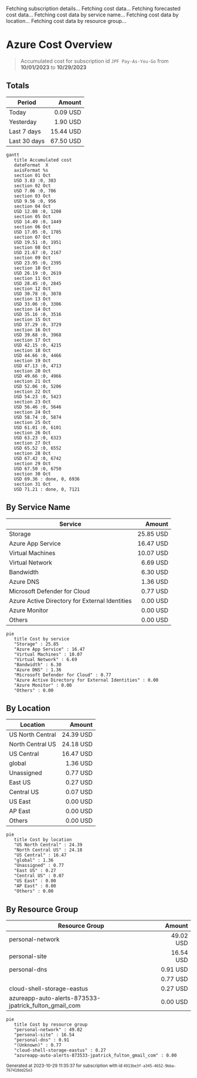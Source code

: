 Fetching subscription details...
Fetching cost data...
Fetching forecasted cost data...
Fetching cost data by service name...
Fetching cost data by location...
Fetching cost data by resource group...
# Azure Cost Overview

> Accumulated cost for subscription id `JPF Pay-As-You-Go` from **10/01/2023** to **10/29/2023**

## Totals

|Period|Amount|
|---|---:|
|Today|0.09 USD|
|Yesterday|1.90 USD|
|Last 7 days|15.44 USD|
|Last 30 days|67.50 USD|

```mermaid
gantt
   title Accumulated cost
   dateFormat  X
   axisFormat %s
   section 01 Oct
   USD 3.83 :0, 383
   section 02 Oct
   USD 7.06 :0, 706
   section 03 Oct
   USD 9.56 :0, 956
   section 04 Oct
   USD 12.08 :0, 1208
   section 05 Oct
   USD 14.49 :0, 1449
   section 06 Oct
   USD 17.05 :0, 1705
   section 07 Oct
   USD 19.51 :0, 1951
   section 08 Oct
   USD 21.67 :0, 2167
   section 09 Oct
   USD 23.95 :0, 2395
   section 10 Oct
   USD 26.19 :0, 2619
   section 11 Oct
   USD 28.45 :0, 2845
   section 12 Oct
   USD 30.78 :0, 3078
   section 13 Oct
   USD 33.06 :0, 3306
   section 14 Oct
   USD 35.16 :0, 3516
   section 15 Oct
   USD 37.29 :0, 3729
   section 16 Oct
   USD 39.68 :0, 3968
   section 17 Oct
   USD 42.15 :0, 4215
   section 18 Oct
   USD 44.66 :0, 4466
   section 19 Oct
   USD 47.13 :0, 4713
   section 20 Oct
   USD 49.66 :0, 4966
   section 21 Oct
   USD 52.06 :0, 5206
   section 22 Oct
   USD 54.23 :0, 5423
   section 23 Oct
   USD 56.46 :0, 5646
   section 24 Oct
   USD 58.74 :0, 5874
   section 25 Oct
   USD 61.01 :0, 6101
   section 26 Oct
   USD 63.23 :0, 6323
   section 27 Oct
   USD 65.52 :0, 6552
   section 28 Oct
   USD 67.42 :0, 6742
   section 29 Oct
   USD 67.50 :0, 6750
   section 30 Oct
   USD 69.36 : done, 0, 6936
   section 31 Oct
   USD 71.21 : done, 0, 7121
```

## By Service Name

|Service|Amount|
|---|---:|
|Storage|25.85 USD|
|Azure App Service|16.47 USD|
|Virtual Machines|10.07 USD|
|Virtual Network|6.69 USD|
|Bandwidth|6.30 USD|
|Azure DNS|1.36 USD|
|Microsoft Defender for Cloud|0.77 USD|
|Azure Active Directory for External Identities|0.00 USD|
|Azure Monitor|0.00 USD|
|Others|0.00 USD|

```mermaid
pie
   title Cost by service
   "Storage" : 25.85
   "Azure App Service" : 16.47
   "Virtual Machines" : 10.07
   "Virtual Network" : 6.69
   "Bandwidth" : 6.30
   "Azure DNS" : 1.36
   "Microsoft Defender for Cloud" : 0.77
   "Azure Active Directory for External Identities" : 0.00
   "Azure Monitor" : 0.00
   "Others" : 0.00
```

## By Location

|Location|Amount|
|---|---:|
|US North Central|24.39 USD|
|North Central US|24.18 USD|
|US Central|16.47 USD|
|global|1.36 USD|
|Unassigned|0.77 USD|
|East US|0.27 USD|
|Central US|0.07 USD|
|US East|0.00 USD|
|AP East|0.00 USD|
|Others|0.00 USD|

```mermaid
pie
   title Cost by location
   "US North Central" : 24.39
   "North Central US" : 24.18
   "US Central" : 16.47
   "global" : 1.36
   "Unassigned" : 0.77
   "East US" : 0.27
   "Central US" : 0.07
   "US East" : 0.00
   "AP East" : 0.00
   "Others" : 0.00
```

## By Resource Group

|Resource Group|Amount|
|---|---:|
|personal-network|49.02 USD|
|personal-site|16.54 USD|
|personal-dns|0.91 USD|
||0.77 USD|
|cloud-shell-storage-eastus|0.27 USD|
|azureapp-auto-alerts-873533-jpatrick_fulton_gmail_com|0.00 USD|

```mermaid
pie
   title Cost by resource group
   "personal-network" : 49.02
   "personal-site" : 16.54
   "personal-dns" : 0.91
   "(Unknown)" : 0.77
   "cloud-shell-storage-eastus" : 0.27
   "azureapp-auto-alerts-873533-jpatrick_fulton_gmail_com" : 0.00
```

<sup>Generated at 2023-10-29 11:35:37 for subscription with id `4913be3f-a345-4652-9bba-767418dd25e3`</sup>

